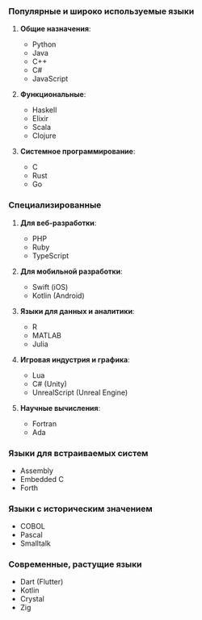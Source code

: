 ### **Популярные и широко используемые языки**

1. **Общие назначения**:
    
    - Python
    - Java
    - C++
    - C#
    - JavaScript
2. **Функциональные**:
    
    - Haskell
    - Elixir
    - Scala
    - Clojure
3. **Системное программирование**:
    
    - C
    - Rust
    - Go

### **Специализированные**

1. **Для веб-разработки**:
    
    - PHP
    - Ruby
    - TypeScript
2. **Для мобильной разработки**:
    
    - Swift (iOS)
    - Kotlin (Android)
3. **Языки для данных и аналитики**:
    
    - R
    - MATLAB
    - Julia
4. **Игровая индустрия и графика**:
    
    - Lua
    - C# (Unity)
    - UnrealScript (Unreal Engine)
5. **Научные вычисления**:
    
    - Fortran
    - Ada

### **Языки для встраиваемых систем**

- Assembly
- Embedded C
- Forth

### **Языки с историческим значением**

- COBOL
- Pascal
- Smalltalk

### **Современные, растущие языки**

- Dart (Flutter)
- Kotlin
- Crystal
- Zig
